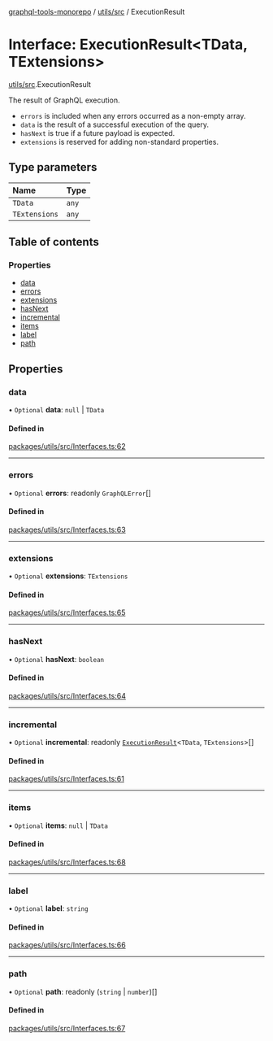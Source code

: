 [graphql-tools-monorepo](../README) / [utils/src](../modules/utils_src) / ExecutionResult

# Interface: ExecutionResult<TData, TExtensions\>

[utils/src](../modules/utils_src).ExecutionResult

The result of GraphQL execution.

- `errors` is included when any errors occurred as a non-empty array.
- `data` is the result of a successful execution of the query.
- `hasNext` is true if a future payload is expected.
- `extensions` is reserved for adding non-standard properties.

## Type parameters

| Name          | Type  |
| :------------ | :---- |
| `TData`       | `any` |
| `TExtensions` | `any` |

## Table of contents

### Properties

- [data](utils_src.ExecutionResult#data)
- [errors](utils_src.ExecutionResult#errors)
- [extensions](utils_src.ExecutionResult#extensions)
- [hasNext](utils_src.ExecutionResult#hasnext)
- [incremental](utils_src.ExecutionResult#incremental)
- [items](utils_src.ExecutionResult#items)
- [label](utils_src.ExecutionResult#label)
- [path](utils_src.ExecutionResult#path)

## Properties

### data

• `Optional` **data**: `null` \| `TData`

#### Defined in

[packages/utils/src/Interfaces.ts:62](https://github.com/ardatan/graphql-tools/blob/master/packages/utils/src/Interfaces.ts#L62)

---

### errors

• `Optional` **errors**: readonly `GraphQLError`[]

#### Defined in

[packages/utils/src/Interfaces.ts:63](https://github.com/ardatan/graphql-tools/blob/master/packages/utils/src/Interfaces.ts#L63)

---

### extensions

• `Optional` **extensions**: `TExtensions`

#### Defined in

[packages/utils/src/Interfaces.ts:65](https://github.com/ardatan/graphql-tools/blob/master/packages/utils/src/Interfaces.ts#L65)

---

### hasNext

• `Optional` **hasNext**: `boolean`

#### Defined in

[packages/utils/src/Interfaces.ts:64](https://github.com/ardatan/graphql-tools/blob/master/packages/utils/src/Interfaces.ts#L64)

---

### incremental

• `Optional` **incremental**: readonly [`ExecutionResult`](utils_src.ExecutionResult)\<`TData`,
`TExtensions`>[]

#### Defined in

[packages/utils/src/Interfaces.ts:61](https://github.com/ardatan/graphql-tools/blob/master/packages/utils/src/Interfaces.ts#L61)

---

### items

• `Optional` **items**: `null` \| `TData`

#### Defined in

[packages/utils/src/Interfaces.ts:68](https://github.com/ardatan/graphql-tools/blob/master/packages/utils/src/Interfaces.ts#L68)

---

### label

• `Optional` **label**: `string`

#### Defined in

[packages/utils/src/Interfaces.ts:66](https://github.com/ardatan/graphql-tools/blob/master/packages/utils/src/Interfaces.ts#L66)

---

### path

• `Optional` **path**: readonly (`string` \| `number`)[]

#### Defined in

[packages/utils/src/Interfaces.ts:67](https://github.com/ardatan/graphql-tools/blob/master/packages/utils/src/Interfaces.ts#L67)
